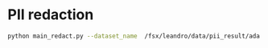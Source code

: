 # PII redaction

```bash
python main_redact.py --dataset_name  /fsx/leandro/data/pii_result/ada --target_dataset ada-no-pii --save_path_disk ada-no-pii-local
```